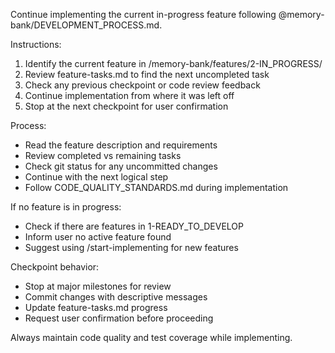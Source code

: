 Continue implementing the current in-progress feature following @memory-bank/DEVELOPMENT_PROCESS.md.

Instructions:
1. Identify the current feature in /memory-bank/features/2-IN_PROGRESS/
2. Review feature-tasks.md to find the next uncompleted task
3. Check any previous checkpoint or code review feedback
4. Continue implementation from where it was left off
5. Stop at the next checkpoint for user confirmation

Process:
- Read the feature description and requirements
- Review completed vs remaining tasks
- Check git status for any uncommitted changes
- Continue with the next logical step
- Follow CODE_QUALITY_STANDARDS.md during implementation

If no feature is in progress:
- Check if there are features in 1-READY_TO_DEVELOP
- Inform user no active feature found
- Suggest using /start-implementing for new features

Checkpoint behavior:
- Stop at major milestones for review
- Commit changes with descriptive messages
- Update feature-tasks.md progress
- Request user confirmation before proceeding

Always maintain code quality and test coverage while implementing.